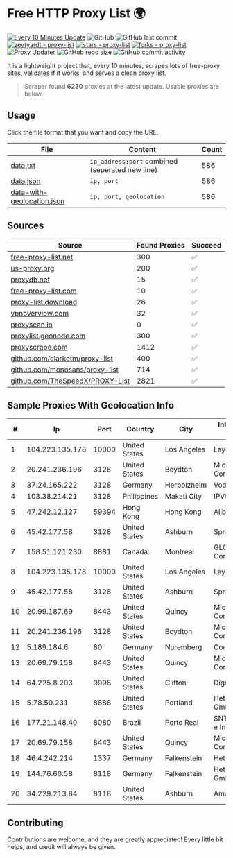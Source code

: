 
# Free HTTP Proxy List 🌍

[![Every 10 Minutes Update](https://github.com/mertguvencli/http-proxy-list/actions/workflows/main.yml/badge.svg?branch=main)](https://github.com/mertguvencli/http-proxy-list/actions/workflows/main.yml)
![GitHub](https://img.shields.io/github/license/mertguvencli/http-proxy-list)
![GitHub last commit](https://img.shields.io/github/last-commit/mertguvencli/http-proxy-list)
[![zevtyardt - proxy-list](https://img.shields.io/static/v1?label=zevtyardt&message=proxy-list&color=blue&logo=github)](https://github.com/zevtyardt/proxy-list "Go to GitHub repo")
[![stars - proxy-list](https://img.shields.io/github/stars/zevtyardt/proxy-list?style=social)](https://github.com/zevtyardt/proxy-list)
[![forks - proxy-list](https://img.shields.io/github/forks/zevtyardt/proxy-list?style=social)](https://github.com/zevtyardt/proxy-list)
[![Proxy Updater](https://github.com/zevtyardt/proxy-list/workflows/Proxy%20Updater/badge.svg)](https://github.com/zevtyardt/proxy-list/actions?query=workflow:"Proxy+Updater")
![GitHub repo size](https://img.shields.io/github/repo-size/zevtyardt/proxy-list)
[![GitHub commit activity](https://img.shields.io/github/commit-activity/m/zevtyardt/proxy-list?logo=commits)](https://github.com/zevtyardt/proxy-list/commits/main)

It is a lightweight project that, every 10 minutes, scrapes lots of free-proxy sites, validates if it works, and serves a clean proxy list.

> Scraper found **6230** proxies at the latest update. Usable proxies are below.

## Usage

Click the file format that you want and copy the URL.

|File|Content|Count|
|----|-------|-----|
|[data.txt](https://raw.githubusercontent.com/mertguvencli/http-proxy-list/main/proxy-list/data.txt)|`ip_address:port` combined (seperated new line)|586|
|[data.json](https://raw.githubusercontent.com/mertguvencli/http-proxy-list/main/proxy-list/data.json)|`ip, port`|586|
|[data-with-geolocation.json](https://raw.githubusercontent.com/mertguvencli/http-proxy-list/main/proxy-list/data-with-geolocation.json)|`ip, port, geolocation`|586|

## Sources

|Source|Found Proxies|Succeed|
|------|-------------|-------|
|[free-proxy-list.net](https://free-proxy-list.net)|300|✅|
|[us-proxy.org](https://www.us-proxy.org)|200|✅|
|[proxydb.net](http://proxydb.net)|15|✅|
|[free-proxy-list.com](https://free-proxy-list.com/?page=&port=&type%5B%5D=http&type%5B%5D=https&up_time=0&search=Search)|10|✅|
|[proxy-list.download](https://www.proxy-list.download/HTTP)|26|✅|
|[vpnoverview.com](https://vpnoverview.com/privacy/anonymous-browsing/free-proxy-servers)|32|✅|
|[proxyscan.io](https://www.proxyscan.io)|0|✅|
|[proxylist.geonode.com](https://proxylist.geonode.com/api/proxy-list?limit=300&page=1&sort_by=lastChecked&sort_type=desc&protocols=http,https)|300|✅|
|[proxyscrape.com](https://api.proxyscrape.com/v2/?request=displayproxies&protocol=http&timeout=10000&country=all&ssl=all&anonymity=all)|1412|✅|
|[github.com/clarketm/proxy-list](https://raw.githubusercontent.com/clarketm/proxy-list/master/proxy-list-raw.txt)|400|✅|
|[github.com/monosans/proxy-list](https://raw.githubusercontent.com/monosans/proxy-list/main/proxies/http.txt)|714|✅|
|[github.com/TheSpeedX/PROXY-List](https://raw.githubusercontent.com/TheSpeedX/PROXY-List/master/http.txt)|2821|✅|


## Sample Proxies With Geolocation Info

|#|Ip|Port|Country|City|Internet Service Provider|
|-|--|----|-------|----|-------------------------|
|1|104.223.135.178|10000|United States|Los Angeles|LayerHost|
|2|20.241.236.196|3128|United States|Boydton|Microsoft Corporation|
|3|37.24.165.222|3128|Germany|Herbolzheim|Vodafone|
|4|103.38.214.21|3128|Philippines|Makati City|IPVG|
|5|47.242.12.127|59394|Hong Kong|Hong Kong|Alibaba.com LLC|
|6|45.42.177.58|3128|United States|Ashburn|Sprint|
|7|158.51.121.230|8881|Canada|Montreal|GLOBALTELEHOST Corp.|
|8|104.223.135.178|10000|United States|Los Angeles|LayerHost|
|9|45.42.177.58|3128|United States|Ashburn|Sprint|
|10|20.99.187.69|8443|United States|Quincy|Microsoft Corporation|
|11|20.241.236.196|3128|United States|Boydton|Microsoft Corporation|
|12|5.189.184.6|80|Germany|Nuremberg|Contabo GmbH|
|13|20.69.79.158|8443|United States|Quincy|Microsoft Corporation|
|14|64.225.8.203|9998|United States|Clifton|DigitalOcean, LLC|
|15|5.78.50.231|8888|United States|Portland|Hetzner Online GmbH|
|16|177.21.148.40|8080|Brazil|Porto Real|SNT Banda Larga e Internet Ltda|
|17|20.69.79.158|8443|United States|Quincy|Microsoft Corporation|
|18|46.4.242.214|1337|Germany|Falkenstein|Hetzner|
|19|144.76.60.58|8118|Germany|Falkenstein|Hetzner Online GmbH|
|20|34.229.213.84|8118|United States|Ashburn|Amazon.com, Inc.|



## Contributing

Contributions are welcome, and they are greatly appreciated! Every
little bit helps, and credit will always be given.


